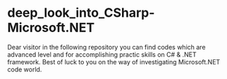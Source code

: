 # deep_look_into_CSharp-Microsoft.NET
Dear visitor in the following repository you can find codes which are advanced level and for accomplishing practic skills on C# & .NET framework. Best of luck to you on the way of investigating Microsoft.NET code world.
